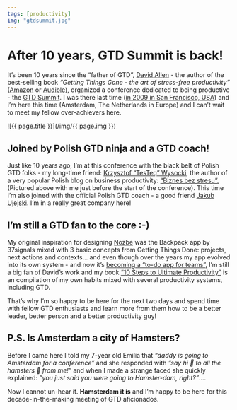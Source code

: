 ```yaml
---
tags: [productivity]
img: "gtdsummit.jpg"
---
```


# After 10 years, GTD Summit is back!

It’s been 10 years since the “father of GTD”, [David Allen](http://productivemag.com/1/interview-with-david-allen) - the author of the best-selling book *“Getting Things Gone - the art of stress-free productivity”* ([Amazon](https://www.amazon.com/dp/0143126563?tag=sliwinski-20) or [Audible](https://www.audible.com/pd/B01B6WSMHI?tag=sliwinski-20)), organized a conference dedicated to being productive - the [GTD Summit](https://gtdsummit.com). I was there last time ([in 2009 in San Francisco, USA](https://sliwinski.com/meet-the-editor-and-nozbe-20-at-the-gtd-summit-in-san-francisco/)) and I’m here this time (Amsterdam, The Netherlands in Europe) and I can’t wait to meet my fellow over-achievers here.
 
<!--More-->

![{{ page.title }}](/img/{{ page.img }})

## Joined by Polish GTD ninja and a GTD coach!

Just like 10 years ago, I’m at this conference with the black belt of Polish GTD folks - my long-time friend: [Krzysztof “TesTeq” Wysocki](http://productivemag.pl/1/wywiad-z-krzysztofem-wysockim), the author of a very popular Polish blog on business productivity: [“Biznes bez stresu”.](https://biznesbezstresu.pl) (Pictured above with me just before the start of the conference). This time I’m also joined with the official Polish GTD coach - a good friend [Jakub Ujejski](http://productivemag.pl/2/wywiad-z-jakubem-ujejskim). I’m in a really great company here!

## I’m still a GTD fan to the core :-)

My original inspiration for designing [Nozbe][n] was the Backpack app by 37signals mixed with 3 basic concepts from Getting Things Done: projects, next actions and contexts... and even though over the years my app evolved into its own system - and now it’s [becoming a “to-do app for teams”](https://Nozbe.com), I’m still a big fan of David’s work and my book [“10 Steps to Ultimate Productivity”](https://productivitycourse.com) is an compilation of my own habits mixed with several productivity systems, including GTD.

That’s why I’m so happy to be here for the next two days and spend time with fellow GTD enthusiasts and learn more from them how to be a better leader, better person and a better productivity guy!

## P.S. Is Amsterdam a city of Hamsters?

Before I came here I told my 7-year old Emilia that *“daddy is going to Amsterdam for a conference”* and she responded with *”say hi 👋 to all the hamsters 🐹 from me!”* and when I made a strange faced she quickly explained: *”you just said you were going to Hamster-dam, right?”*....

Now I cannot un-hear it. **Hamsterdam it is** and I’m happy to be here for this decade-in-the-making meeting of GTD aficionados.


[n]: https://nozbe.com/
[p]: https://thepodcast.fm/